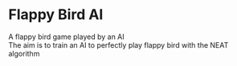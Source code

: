 # Flappy Bird AI

A flappy bird game played by an AI  
The aim is to train an AI to perfectly play flappy bird with the NEAT algorithm
